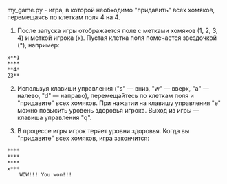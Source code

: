 my_game.py - игра, в которой необходимо "придавить" всех хомяков, перемещаясь по клеткам поля 4 на 4. 

1. После запуска игры отображается поле с метками хомяков (1, 2, 3, 4) и меткой игрока (х). 
Пустая клетка поля помечается звездочкой (*), например:
```python3
x**1
****
**4*
23**
```
2. Используя клавиши управления ("s" — вниз, "w" — вверх, "a" — налево, "d" — направо), 
перемещайтесь по клеткам поля и "придавите" всех хомяков.
При нажатии на клавишу управления "e" можно повысить уровень здоровья игрока.
Выход из игры — клавиша управления "q".

3. В процессе игры игрок теряет уровни здоровья. Когда вы "придавите" всех хомяков, игра закончится:
```python3
****
****
****
x***
	WOW!!! You won!!!
```
